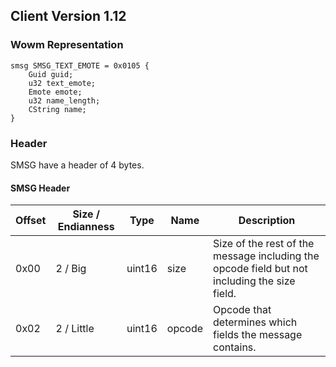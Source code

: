 ## Client Version 1.12

### Wowm Representation
```rust,ignore
smsg SMSG_TEXT_EMOTE = 0x0105 {
    Guid guid;    
    u32 text_emote;    
    Emote emote;    
    u32 name_length;    
    CString name;    
}

```
### Header
SMSG have a header of 4 bytes.

#### SMSG Header
| Offset | Size / Endianness | Type   | Name   | Description |
| ------ | ----------------- | ------ | ------ | ----------- |
| 0x00   | 2 / Big           | uint16 | size   | Size of the rest of the message including the opcode field but not including the size field.|
| 0x02   | 2 / Little        | uint16 | opcode | Opcode that determines which fields the message contains.|

